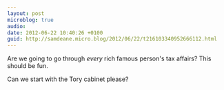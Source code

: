 ```yaml
---
layout: post
microblog: true
audio: 
date: 2012-06-22 10:40:26 +0100
guid: http://samdeane.micro.blog/2012/06/22/t216103340952666112.html
---
```

Are we going to go through *every* rich famous person's tax affairs? This should be fun.

Can we start with the Tory cabinet please?
